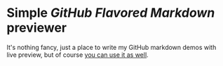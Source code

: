 # Simple *GitHub Flavored Markdown* previewer

It's nothing fancy, just a place to write my GitHub markdown demos with live preview, but of course [you can use it as well](https://loilo.github.io/gfm-preview/).
